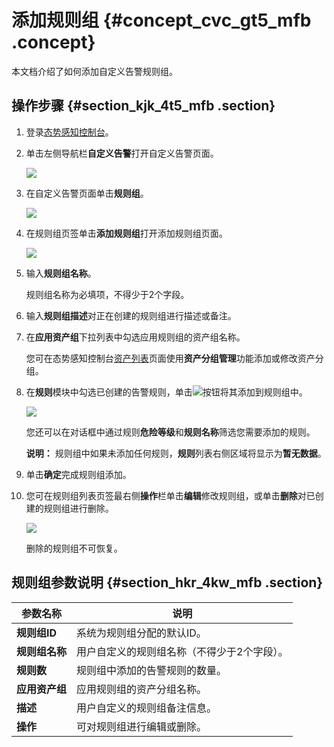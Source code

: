 # 添加规则组 {#concept_cvc_gt5_mfb .concept}

本文档介绍了如何添加自定义告警规则组。

## 操作步骤 {#section_kjk_4t5_mfb .section}

1.  登录[态势感知控制台](https://yundun.console.aliyun.com/?spm=5176.2020520001.aliyun_sidebar.42.40ab4bd3FrOsoy&p=sas#/sas/overviews)。
2.  单击左侧导航栏**自定义告警**打开自定义告警页面。

    ![](http://static-aliyun-doc.oss-cn-hangzhou.aliyuncs.com/assets/img/23958/155054197813862_zh-CN.png)

3.  在自定义告警页面单击**规则组**。

    ![](http://static-aliyun-doc.oss-cn-hangzhou.aliyuncs.com/assets/img/23958/155054197813865_zh-CN.png)

4.  在规则组页签单击**添加规则组**打开添加规则组页面。

    ![](http://static-aliyun-doc.oss-cn-hangzhou.aliyuncs.com/assets/img/23958/155054197813864_zh-CN.png)

5.  输入**规则组名称**。

    规则组名称为必填项，不得少于2个字段。

6.  输入**规则组描述**对正在创建的规则组进行描述或备注。
7.  在**应用资产组**下拉列表中勾选应用规则组的资产组名称。

    您可在态势感知控制台[资产列表](cn.zh-CN/用户指南/资产列表.md#)页面使用**资产分组管理**功能添加或修改资产分组。

8.  在**规则**模块中勾选已创建的告警规则，单击![](http://static-aliyun-doc.oss-cn-hangzhou.aliyuncs.com/assets/img/23958/155054197813900_zh-CN.png)按钮将其添加到规则组中。

    ![](http://static-aliyun-doc.oss-cn-hangzhou.aliyuncs.com/assets/img/23958/155054197813899_zh-CN.png)

    您还可以在对话框中通过规则**危险等级**和**规则名称**筛选您需要添加的规则。

    **说明：** 规则组中如果未添加任何规则，**规则**列表右侧区域将显示为**暂无数据**。

9.  单击**确定**完成规则组添加。
10. 您可在规则组列表页签最右侧**操作**栏单击**编辑**修改规则组，或单击**删除**对已创建的规则组进行删除。

    ![](http://static-aliyun-doc.oss-cn-hangzhou.aliyuncs.com/assets/img/23958/155054197813866_zh-CN.png)

    删除的规则组不可恢复。


## 规则组参数说明 {#section_hkr_4kw_mfb .section}

|**参数名称**|**说明**|
|--------|------|
|**规则组ID**|系统为规则组分配的默认ID。|
|**规则组名称**|用户自定义的规则组名称（不得少于2个字段）。|
|**规则数**|规则组中添加的告警规则的数量。|
|**应用资产组**|应用规则组的资产分组名称。|
|**描述**|用户自定义的规则组备注信息。|
|**操作**|可对规则组进行编辑或删除。|

